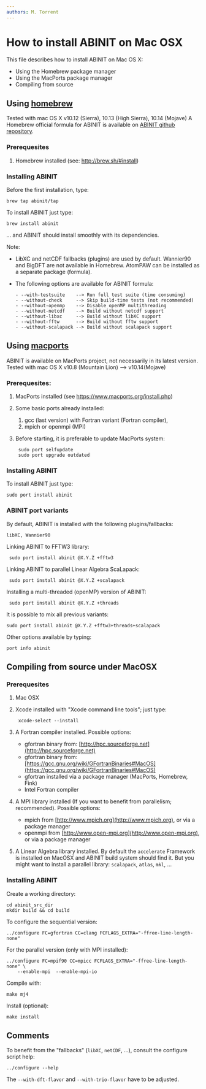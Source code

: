 ```yaml
---
authors: M. Torrent
---
```


# How to install ABINIT on Mac OSX

This file describes how to install ABINIT on Mac OS X:

 - Using the Homebrew package manager
 - Using the MacPorts package manager
 - Compiling from source 

## Using [homebrew](http://brew.sh)

Tested with mac OS X v10.12 (Sierra), 10.13 (High Sierra), 10.14 (Mojave)
A Homebrew official formula for ABINIT is available on [ABINIT github repository](https://github.com/abinit).

### Prerequesites

1. Homebrew installed (see: <http://brew.sh/#install>)

### Installing ABINIT

Before the first installation, type:

    brew tap abinit/tap

To install ABINIT just type:

    brew install abinit

... and ABINIT should install smoothly with its dependencies.

Note:

* LibXC and netCDF fallbacks (plugins) are used by default.
  Wannier90 and BigDFT are not available in Homebrew.
  AtomPAW can be installed as a separate package (formula).

* The following options are available for ABINIT formula:

      - --with-testsuite    --> Run full test suite (time consuming)
      - --without-check     --> Skip build-time tests (not recommended)
      - --without-openmp    --> Disable openMP multithreading
      - --without-netcdf    --> Build without netcdf support
      - --without-libxc     --> Build without libXC support
      - --without-fftw      --> Build without fftw support
      - --without-scalapack --> Build without scalapack support

## Using [macports](http://www.macports.org)

ABINIT is available on MacPorts project, not necessarily in its latest version.
Tested with mac OS X v10.8 (Mountain Lion) --> v10.14(Mojave)

### Prerequesites:

1. MacPorts installed (see <https://www.macports.org/install.php>)

2. Some basic ports already installed:

    1. gcc (last version) with Fortran variant (Fortran compiler),
    2. mpich or openmpi (MPI)

3. Before starting, it is preferable to update MacPorts system:

        sudo port selfupdate
        sudo port upgrade outdated

### Installing ABINIT

To install ABINIT just type:

    sudo port install abinit

### ABINIT port variants

By default, ABINIT is installed with the following plugins/fallbacks:

    libXC, Wannier90

Linking ABINIT to FFTW3 library:

     sudo port install abinit @X.Y.Z +fftw3

Linking ABINIT to parallel Linear Algebra ScaLapack:

     sudo port install abinit @X.Y.Z +scalapack

Installing a multi-threaded (openMP) version of ABINIT:

     sudo port install abinit @X.Y.Z +threads

It is possible to mix all previous variants: 

    sudo port install abinit @X.Y.Z +fftw3+threads+scalapack

Other options available by typing:

    port info abinit

## Compiling from source under MacOSX

### Prerequesites

1. Mac OSX

2. Xcode installed with "Xcode command line tools"; just type:

        xcode-select --install

3. A Fortran compiler installed. Possible options:

      - gfortran binary from: [http://hpc.sourceforge.net](http://hpc.sourceforge.net)
      - gfortran binary from: [https://gcc.gnu.org/wiki/GFortranBinaries#MacOS](https://gcc.gnu.org/wiki/GFortranBinaries#MacOS)
      - gfortran installed via a package manager (MacPorts, Homebrew, Fink)
      - Intel Fortran compiler

4. A MPI library installed  (If you want to benefit from parallelism; recommended).
   Possible options:

      - mpich from [http://www.mpich.org](http://www.mpich.org), or via a package manager
      - openmpi from [http://www.open-mpi.org](http://www.open-mpi.org), or via a package manager

5. A Linear Algebra library installed.
  By default the `accelerate` Framework is installed on MacOSX
  and ABINIT build system should find it.
  But you might want to install a parallel library: `scalapack`, `atlas`, `mkl`, ...

### Installing ABINIT

Create a working directory:

    cd abinit_src_dir
    mkdir build && cd build

To configure the sequential version:

    ../configure FC=gfortran CC=clang FCFLAGS_EXTRA="-ffree-line-length-none"

For the parallel version (only with MPI installed):

    ../configure FC=mpif90 CC=mpicc FCFLAGS_EXTRA="-ffree-line-length-none" \
        --enable-mpi  --enable-mpi-io

Compile with:

    make mj4

Install (optional):

    make install

## Comments

To benefit from the "fallbacks" (`libXC`, `netCDF`, ...), consult the configure script help: 

    ../configure --help

The `--with-dft-flavor` and `--with-trio-flavor` have to be adjusted.
